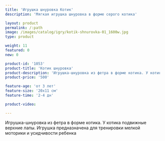 ```yaml
---
title: 'Игрушка шнуровка Котик'
description: 'Мягкая игрушка шнуровка в форме серого котика'

layout: product
permalink: /:path
image: /images/catalog/igry/kotik-shnurovka-01_1600w.jpg
type: product

weight: 11
featured: 0
new: 0

product-id: '1053'
product-title: 'Котик шнуровка'
product-description: 'Игрушка-шнуровка из фетра в форме котика. У котика подвижные верхние лапы. Игрушка предназначена для тренировки мелкой моторики и усидчивости ребенка'
product-price: '500'

feature-age: 'от 3 лет'
feature-size: '20х11 см'
feature-time: '2-4 дн'

product-video: 

---
```

Игрушка-шнуровка из фетра в форме котика. У котика подвижные верхние лапы. Игрушка предназначена для тренировки мелкой моторики и усидчивости ребенка